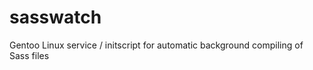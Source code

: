 sasswatch
=========

Gentoo Linux service / initscript for automatic background compiling of Sass files
